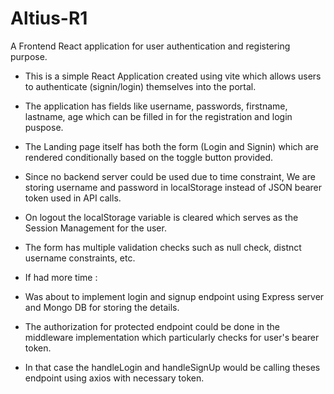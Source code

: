 # Altius-R1
A Frontend React application for user authentication and registering purpose.

- This is a simple React Application created using vite which allows users to authenticate (signin/login) themselves into the portal.
- The application has fields like username, passwords, firstname, lastname, age which can be filled in for the registration and login puspose.
- The Landing page itself has both the form (Login and Signin) which are rendered conditionally based on the toggle button provided.
- Since no backend server could be used due to time constraint, We are storing username and password in localStorage instead of JSON bearer token used in API calls.
- On logout the localStorage variable is cleared which serves as the Session Management for the user.
- The form has multiple validation checks such as null check, distnct username constraints, etc.

- If had more time :
- Was about to implement login and signup endpoint using Express server and Mongo DB for storing the details.
- The authorization for protected endpoint could be done in the middleware implementation which particularly checks for user's bearer token.
- In that case the handleLogin and handleSignUp would be calling theses endpoint using axios with necessary token.

